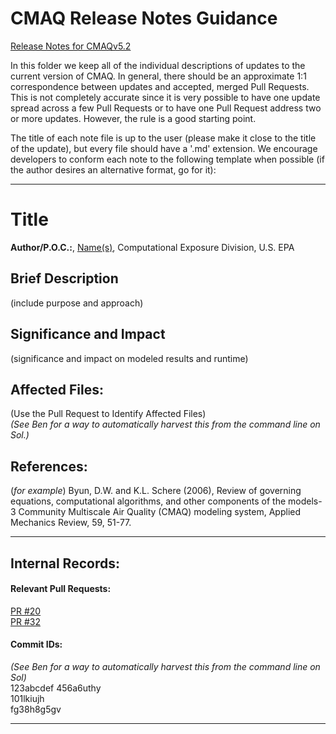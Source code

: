 CMAQ Release Notes Guidance
===========================

[Release Notes for CMAQv5.2](Summary.md)

In this folder we keep all of the individual descriptions of updates to the current version of CMAQ. In general, there should be an approximate 1:1 correspondence between updates and accepted, merged Pull Requests. This is not completely accurate since it is very possible to have one update spread across a few Pull Requests or to have one Pull Request address two or more updates. However, the rule is a good starting point.  

The title of each note file is up to the user (please make it close to the title of the update), but every file should have a '.md' extension. We encourage developers to conform each note to the following template when possible (if the author desires an alternative format, go for it):

-----

# Title 

**Author/P.O.C.:**, [Name(s)](mailto:email@address.com), Computational Exposure Division, U.S. EPA

## Brief Description 

(include purpose and approach)

## Significance and Impact 

(significance and impact on modeled results and runtime)

## Affected Files: 

(Use the Pull Request to Identify Affected Files)  
*(See Ben for a way to automatically harvest this from the command line on Sol.)*

## References: 

(*for example*) Byun, D.W. and K.L. Schere (2006), Review of governing equations, computational algorithms, and other components of the models-3 Community Multiscale Air Quality (CMAQ) modeling system, Applied Mechanics Review, 59, 51-77.

-----
## Internal Records:
#### Relevant Pull Requests:
[PR #20](https://github.com/usepa/cmaq/pulls/20)  
[PR #32](https://github.com/usepa/cmaq/pulls/32)

#### Commit IDs:
*(See Ben for a way to automatically harvest this from the command line on Sol)*  
123abcdef
456a6uthy  
101lkiujh  
fg38h8g5gv  

-----
